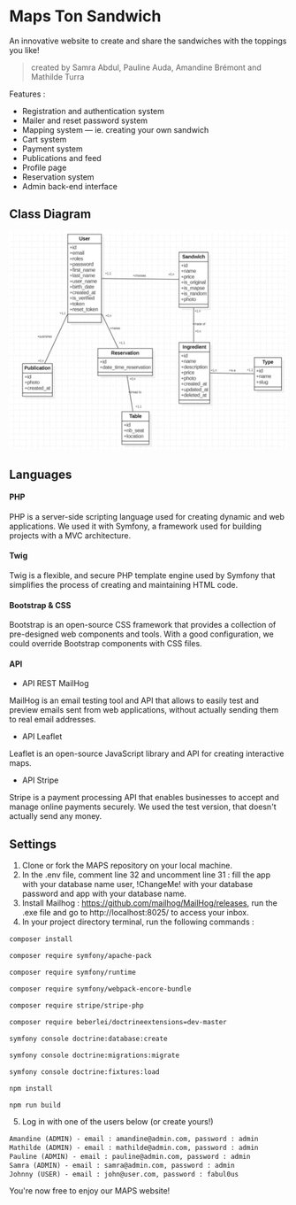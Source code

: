 # Maps Ton Sandwich
An innovative website to create and share the sandwiches with the toppings you like!

> created by Samra Abdul, Pauline Auda, Amandine Brémont and Mathilde Turra


Features : 
- Registration and authentication system
- Mailer and reset password system
- Mapping system — ie. creating your own sandwich
- Cart system
- Payment system
- Publications and feed 
- Profile page
- Reservation system
- Admin back-end interface


## Class Diagram

![protocole](public/documents/diagram/maps.png)


## Languages

#### PHP
PHP is a server-side scripting language used for creating dynamic and web applications. We used it with Symfony, a framework used for building projects with a MVC architecture. 

#### Twig 
Twig is a flexible, and secure PHP template engine used by Symfony that simplifies the process of creating and maintaining HTML code.

#### Bootstrap & CSS
Bootstrap is an open-source CSS framework that provides a collection of pre-designed web components and tools. With a good configuration, we could override Bootstrap components with CSS files.

#### API
- API REST MailHog

MailHog is an email testing tool and API that allows to easily test and preview emails sent from web applications, without actually sending them to real email addresses.

- API Leaflet

Leaflet is an open-source JavaScript library and API for creating interactive maps.

- API Stripe

Stripe is a payment processing API that enables businesses to accept and manage online payments securely. We used the test version, that doesn't actually send any money.


## Settings

1. Clone or fork the MAPS repository on your local machine.
2. In the .env file, comment line 32 and uncomment line 31 : fill the app with your database name user, !ChangeMe! with your database password and app with your database name.
3. Install Mailhog : https://github.com/mailhog/MailHog/releases, run the .exe file and go to http://localhost:8025/ to access your inbox.
4. In your project directory terminal, run the following commands : 
```console
composer install
```
```console
composer require symfony/apache-pack
```
```console
composer require symfony/runtime
```
```console
composer require symfony/webpack-encore-bundle
```
```console
composer require stripe/stripe-php
```
```console
composer require beberlei/doctrineextensions=dev-master
```
```console
symfony console doctrine:database:create
```
```console
symfony console doctrine:migrations:migrate
```
```console
symfony console doctrine:fixtures:load
```
```console
npm install
```
```console
npm run build
```

5. Log in with one of the users below (or create yours!)
```console
Amandine (ADMIN) - email : amandine@admin.com, password : admin
Mathilde (ADMIN) - email : mathilde@admin.com, password : admin
Pauline (ADMIN) - email : pauline@admin.com, password : admin
Samra (ADMIN) - email : samra@admin.com, password : admin
Johnny (USER) - email : john@user.com, password : fabul0us
```

You're now free to enjoy our MAPS website!
